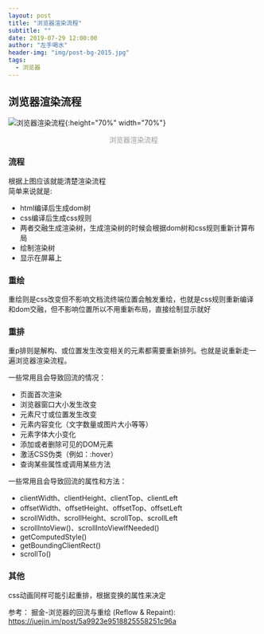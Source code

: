 ```yaml
---
layout: post
title: "浏览器渲染流程"
subtitle: ""
date: 2019-07-29 12:00:00
author: "左手喝水"
header-img: "img/post-bg-2015.jpg"
tags:
  - 浏览器
---
```

## 浏览器渲染流程

![浏览器渲染流程](/blog/img/in-post/浏览器渲染流程/flow.png){:height="70%" width="70%"}

<center style="color:#999"> 浏览器渲染流程 </center>

### 流程

根据上图应该就能清楚渲染流程  
简单来说就是:

* html编译后生成dom树
* css编译后生成css规则  
* 两者交融生成渲染树，生成渲染树的时候会根据dom树和css规则重新计算布局  
* 绘制渲染树
* 显示在屏幕上  


### 重绘

重绘则是css改变但不影响文档流终端位置会触发重绘，也就是css规则重新编译和dom交融，但不影响位置所以不用重新布局，直接绘制显示就好

### 重排

重p排则是解构、或位置发生改变相关的元素都需要重新排列。也就是说重新走一遍浏览器渲染流程。

一些常用且会导致回流的情况：

* 页面首次渲染
* 浏览器窗口大小发生改变
* 元素尺寸或位置发生改变
* 元素内容变化（文字数量或图片大小等等）
* 元素字体大小变化
* 添加或者删除可见的DOM元素
* 激活CSS伪类（例如：:hover）
* 查询某些属性或调用某些方法

一些常用且会导致回流的属性和方法：

* clientWidth、clientHeight、clientTop、clientLeft
* offsetWidth、offsetHeight、offsetTop、offsetLeft
* scrollWidth、scrollHeight、scrollTop、scrollLeft
* scrollIntoView()、scrollIntoViewIfNeeded()
* getComputedStyle()
* getBoundingClientRect()
* scrollTo()

### 其他

  css动画同样可能引起重排，根据变换的属性来决定

参考：
掘金-浏览器的回流与重绘 (Reflow & Repaint): <https://juejin.im/post/5a9923e9518825558251c96a>